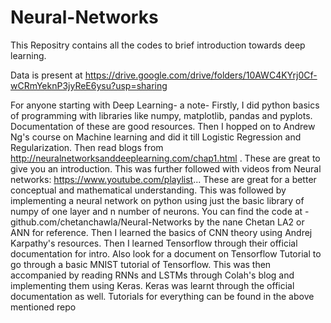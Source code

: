 # Neural-Networks
This Repositry contains all the codes to brief introduction towards deep learning.

Data is present at https://drive.google.com/drive/folders/10AWC4KYrj0Cf-wCRmYeknP3jyReE6ysu?usp=sharing

For anyone starting with Deep Learning- a note- 
Firstly, I did python basics of programming with libraries like numpy, matplotlib, pandas and pyplots. Documentation of these are good resources. Then I hopped on to Andrew Ng's course on Machine learning and did it till Logistic Regression and Regularization. Then read blogs from http://neuralnetworksanddeeplearning.com/chap1.html . These are great to give you an introduction. This was further followed with videos from Neural networks: https://www.youtube.com/playlist...
These are great for a better conceptual and mathematical understanding. This was followed by implementing a neural network on python using just the basic library of numpy of one layer and n number of neurons. You can find the code at - github.com/chetanchawla/Neural-Networks by the nane Chetan LA2 or ANN for reference. Then I learned the basics of CNN theory using Andrej Karpathy's resources. Then I learned Tensorflow through their official documentation for intro. Also look for a document on Tensorflow Tutorial to go through a basic MNIST tutorial of Tensorflow. This was then accompanied by reading RNNs and LSTMs through Colah's blog and implementing them using Keras. Keras was learnt through the official documentation as well. Tutorials for everything can be found in the above mentioned repo
